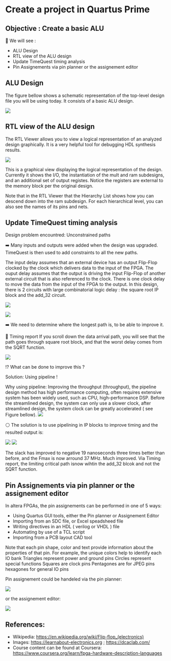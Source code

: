# Create a project in Quartus Prime 

## Objective : Create a basic ALU
🔴 We will see : 
* ALU Design
* RTL view of the ALU design
* Update TimeQuest timing analysis
* Pin Assignements via pin planner or the assignement editor

## ALU Design

The figure bellow shows a schematic representation of the top-level design file you will be using today. It consists
of a basic ALU design. 

![](Figures/schematicALU.jpg)

## RTL view of the ALU design

The RTL Viewer allows you to view a logical representation of an analyzed design
graphically. It is a very helpful tool for debugging HDL synthesis results. 

![](Figures/rtlview.jpg)


This is a graphical view displaying the logical representation of the design. Currently it shows the I/O, the instantiation of
the mult and ram subdesigns, and an additional set of output registes. Notice the
registers are external to the memory block per the original design.

Note that in the RTL Viewer that the Hierarchy List shows how you can descend
down into the ram subdesign. For each hierarchical level, you can also see the
names of its pins and nets. 

 ## Update TimeQuest timing analysis

Design problem encountred: Unconstrained paths

:arrow_right: Many inputs and outputs were added when the design was upgraded. TimeQuest is then used to add constraints to all the new paths.

The input delay assumes that an external device has an output Flip-Flop clocked by the clock which delivers data to the input of the FPGA. The ouput delay assumes that the output is driving
the input Flip-Flop of another external circuit that is also referenced to the clock. There is one clock delay to move the data from the input of the FPGA to the output. In this design, there is 2 circuits
with large combinatorial logic delay : the square root IP block and the add_32 circuit.  

![](Figures/negslack.jpg)


![](Figures/fmax.jpg)

:arrow_right:  We need to determine where the longest path is, to be able to improve it.

:round_pushpin: Timing report
If you scroll down the data arrival path, you will see that the path goes through square root block, and that the worst delay comes from the SQRT function. 

![](Figures/timingReport.jpg)

:interrobang: What can be done to improve this ?

Solution: Using pipeline !

Why using pipeline: 
Improving the throughput (throughput), the pipeline design method has high performance computing, often requires extensive system has been widely used, such as CPU, high-performance DSP.
Before the streamlined design, the system can only use a slower clock, after streamlined design, the system clock can be greatly accelerated ( see Figure bellow). 
![](Figures/pipeline.jpg)


:white_circle: The solution is to use pipelining in IP blocks to improve timing and the resulted output is:


![](Figures/slackaftpip.jpg)
![](Figures/fmaxaftpip.jpg)


The slack has improved to negative 19 nanoseconds three times better than before, and the Fmax is now arround 37 MHz.
Much improved.
Via Timing report, the limiting critical path isnow wihtin the add_32 blcok and not the SQRT function.




## Pin Assignements via pin planner or the assignement editor

In altera FPGAs, the pin assignements can be performed in one of 5 ways:

* Using Quartus GUI tools, either the Pin planner or Assignement Editor
* Importing from an SDC file, or Excel speadsheed file
* Writing directives in an HDL ( verilog or VHDL ) file
* Automating by use of a TCL script
* Importing from a PCB layout CAD tool


Note that each pin shape, color and text provide information about the properties of that pin. 
For example, the unique colors help to identify each IO bank 
Triangles represent power and ground pins
Circles represent special functions
Squares are clock pins
Pentagones are for JPEG pins
hexagones for general IO pins

Pin assignement could be handeled via the pin planner:

![](Figures/pinplanner.jpg)

or the assignement editor:

![](Figures/assignmntedit.jpg)




## References:

* Wikipedia: https://en.wikipedia.org/wiki/Flip-flop_(electronics)
* Images: https://learnabout-electronics.org ; https://dcaclab.com/
* Course content can be found at Coursera: https://www.coursera.org/learn/fpga-hardware-description-languages
